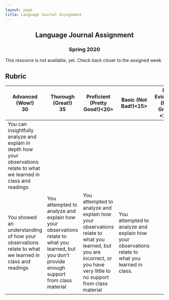 ```yaml
---
layout: page
title: Language Journal Assignment
---
```


<h2 align="center">Language Journal Assignment</h2>
<h3 align="center">Spring 2020</h3>

This resource is not available, yet. Check back closer to the assigned week

## Rubric

Advanced (Wow!)<br>30 | Thorough (Great!)<br>35 | Proficient (Pretty Good!)<20> | Basic (Not Bad!)<15> | No Evidence (Not Great)<10>
--- | --- | --- | --- | ---
You can insightfully analyze and explain in depth how your observations relate to what we learned in class and readings | 
You showed an understanding of how your observations relate to what we learned in class and readings | You attempted to analyze and explain how your observations relate to what you learned, but you don’t provide enough support from class material | You attempted to analyze and explain how your observations relate to what you learned, but you are incorrect, or you have very little to no support from class material | You attempted to analyze and explain how your observations relate to what you learned in class.
